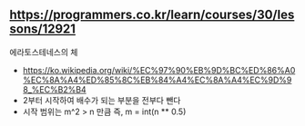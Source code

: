 
## https://programmers.co.kr/learn/courses/30/lessons/12921

에라토스테네스의 체
- https://ko.wikipedia.org/wiki/%EC%97%90%EB%9D%BC%ED%86%A0%EC%8A%A4%ED%85%8C%EB%84%A4%EC%8A%A4%EC%9D%98_%EC%B2%B4
- 2부터 시작하여 배수가 되는 부분을 전부다 뺀다
- 시작 범위는 m^2 > n 만큼 즉, m = int(n ** 0.5)